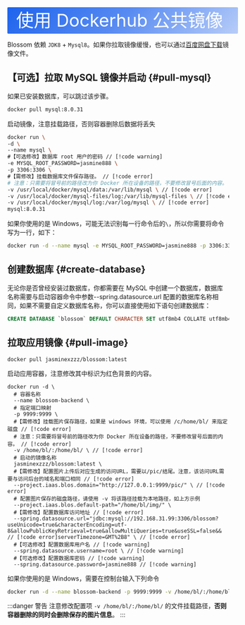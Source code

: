 <script setup lang="ts">
import { onMounted } from 'vue'
import { info } from '../../scripts/stat-api'

onMounted(() => {
  info()
})
</script>

<div class="docker">使用 Dockerhub 公共镜像</div>

Blossom 依赖 `JDK8` + `Mysql8`。如果你拉取镜像缓慢，也可以通过[百度网盘下载](../about/download#baidu)镜像文件。

## 【可选】拉取 MySQL 镜像并启动 {#pull-mysql}

如果已安装数据库，可以跳过该步骤。

```bash
docker pull mysql:8.0.31
```

启动镜像，注意挂载路径，否则容器删除后数据将丢失

```bash
docker run \
-d \
--name mysql \
#【可选修改】数据库 root 用户的密码 // [!code warning]
-e MYSQL_ROOT_PASSWORD=jasmine888 \
-p 3306:3306 \
#【需修改】挂载数据库文件保存路径。 // [!code error]
# 注意：只需要将冒号前的路径改为你 Docker 所在设备的路径，不要修改冒号后面的内容。 // [!code error]
-v /usr/local/docker/mysql/data:/var/lib/mysql \ // [!code error]
-v /usr/local/docker/mysql-files/log:/var/lib/mysql-files \ // [!code error]
-v /usr/local/docker/mysql/log:/var/log/mysql \ // [!code error]
mysql:8.0.31
```

如果你使用的是 Windows，可能无法识别每一行命令后的`\`，所以你需要将命令写为一行，如下：

```bash
docker run -d --name mysql -e MYSQL_ROOT_PASSWORD=jasmine888 -p 3306:3306 -v /usr/local/docker/mysql/data:/var/lib/mysql -v /usr/local/docker/mysql-files/log:/var/lib/mysql-files -v /usr/local/docker/mysql/log:/var/log/mysql mysql:8.0.31
```

## 创建数据库 {#create-database}

无论你是否曾经安装过数据库，你都需要在 MySQL 中创建一个数据库，数据库名称需要与启动容器命令中参数--spring.datasource.url 配置的数据库名称相同，如果不需要自定义数据库名称，你可以直接使用如下语句创建数据库：

```sql
CREATE DATABASE `blossom` DEFAULT CHARACTER SET utf8mb4 COLLATE utf8mb4_bin;
```

## 拉取应用镜像 {#pull-image}

```
docker pull jasminexzzz/blossom:latest
```

启动应用容器，注意修改其中标识为红色背景的内容。

```bash:line-numbers{6,11,15,17,19}
docker run -d \
  # 容器名称
  --name blossom-backend \
  # 指定端口映射
  -p 9999:9999 \
  #【需修改】挂载图片保存路径，如果是 windows 环境，可以使用 /c/home/bl/ 来指定磁盘 // [!code error]
  # 注意：只需要将冒号前的路径改为你 Docker 所在设备的路径，不要修改冒号后面的内容。 // [!code error]
  -v /home/bl/:/home/bl/ \ // [!code error]
  # 启动的镜像名称
  jasminexzzz/blossom:latest \
  #【需修改】配置图片上传后对应生成的访问URL，需要以/pic/结尾。注意，该访问URL需要与访问后台的域名和端口相同 // [!code error]
  --project.iaas.blos.domain="http://127.0.0.1:9999/pic/" \ // [!code error]
  # 配置图片保存的磁盘路径，请使用 -v 将该路径挂载为本地路径，如上方示例
  --project.iaas.blos.default-path="/home/bl/img/" \
  #【需修改】配置数据库访问地址 // [!code error]
  --spring.datasource.url="jdbc:mysql://192.168.31.99:3306/blossom?useUnicode=true&characterEncoding=utf-8&allowPublicKeyRetrieval=true&allowMultiQueries=true&useSSL=false&& // [!code error]serverTimezone=GMT%2B8" \ // [!code error]
  #【可选修改】配置数据库用户名 // [!code warning]
  --spring.datasource.username=root \ // [!code warning]
  #【可选修改】配置数据库密码 // [!code warning]
  --spring.datasource.password=jasmine888 // [!code warning]
```

如果你使用的是 Windows，需要在控制台输入下列命令

```bash
docker run -d --name blossom-backend -p 9999:9999 -v /home/bl/:/home/bl/ jasminexzzz/blossom:latest --project.iaas.blos.domain="http://127.0.0.1:9999/pic/" --project.iaas.blos.default-path="/home/bl/img/" --spring.datasource.url="jdbc:mysql://192.168.31.99:3306/blossom?useUnicode=true&characterEncoding=utf-8&allowPublicKeyRetrieval=true&allowMultiQueries=true&useSSL=false&&serverTimezone=GMT%2B8" --spring.datasource.username=root --spring.datasource.password=jasmine888
```

:::danger 警告
注意修改配置项 `-v /home/bl/:/home/bl/` 的文件挂载路径，**否则容器删除的同时会删除保存的图片信息**。
:::

<!--@include: ./backend-after-docker-check.md-->

<!--@include: ./backend-after-download.md-->

<style scoped>
.docker {
  width:100%;
  height:60px;
  color: #fff;
  background-image:linear-gradient(135deg,#1D63ED 0%,#1D62EDBA 50%,#1D62ED4F 100%);
  font-size: 40px;
  line-height: 60px;
  padding-left:20px;
  border-radius: 2px;
}
</style>
